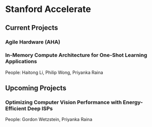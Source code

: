 # Stanford Accelerate

## Current Projects

### Agile Hardware (AHA)

### In-Memory Compute Architecture for One-Shot Learning Applications
People: Haitong Li, Philip Wong, Priyanka Raina

## Upcoming Projects

### Optimizing Computer Vision Performance with Energy-Efficient Deep ISPs
People: Gordon Wetzstein, Priyanka Raina

